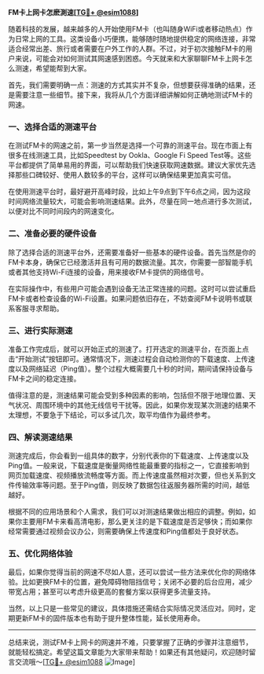 **FM卡上网卡怎麽測速[[TG💪+ @esim1088](https://t.me/s/esim1088)]**

随着科技的发展，越来越多的人开始使用FM卡（也叫随身WiFi或者移动热点）作为日常上网的工具。这类设备小巧便携，能够随时随地提供稳定的网络连接，非常适合经常出差、旅行或者需要在户外工作的人群。不过，对于初次接触FM卡的用户来说，可能会对如何测试其网速感到困惑。今天就来和大家聊聊FM卡上网卡怎么测速，希望能帮到大家。

首先，我们需要明确一点：测速的方式其实并不复杂，但想要获得准确的结果，还是需要注意一些细节。接下来，我将从几个方面详细讲解如何正确地测试FM卡的网速。

### 一、选择合适的测速平台

在测试FM卡的网速之前，第一步当然是选择一个可靠的测速平台。现在市面上有很多在线测速工具，比如Speedtest by Ookla、Google Fi Speed Test等。这些平台都提供了简单易用的界面，可以帮助我们快速获取网速数据。建议大家优先选择那些口碑较好、使用人数较多的平台，这样可以确保结果更加真实可信。

在使用测速平台时，最好避开高峰时段，比如上午9点到下午6点之间，因为这段时间网络流量较大，可能会影响测速结果。此外，尽量在同一地点进行多次测试，以便对比不同时间段内的网速变化。

### 二、准备必要的硬件设备

除了选择合适的测速平台外，还需要准备好一些基本的硬件设备。首先当然是你的FM卡本身，确保它已经激活并且有可用的数据流量。其次，你需要一部智能手机或者其他支持Wi-Fi连接的设备，用来接收FM卡提供的网络信号。

在实际操作中，有些用户可能会遇到设备无法正常连接的问题。这时可以尝试重启FM卡或者检查设备的Wi-Fi设置。如果问题依旧存在，不妨查阅FM卡说明书或联系客服寻求帮助。

### 三、进行实际测速

准备工作完成后，就可以开始正式的测速了。打开选定的测速平台，在页面上点击“开始测试”按钮即可。通常情况下，测速过程会自动检测你的下载速度、上传速度以及网络延迟（Ping值）。整个过程大概需要几十秒的时间，期间请保持设备与FM卡之间的稳定连接。

值得注意的是，测速结果可能会受到多种因素的影响，包括但不限于地理位置、天气状况、周围环境中的其他无线信号干扰等。因此，如果你发现某次测速的结果不太理想，不要急于下结论，可以多试几次，取平均值作为最终参考。

### 四、解读测速结果

测速完成后，你会看到一组具体的数字，分别代表你的下载速度、上传速度以及Ping值。一般来说，下载速度是衡量网络性能最重要的指标之一，它直接影响到网页加载速度、视频播放流畅度等方面。而上传速度虽然相对次要，但也关系到文件传输效率等问题。至于Ping值，则反映了数据包往返服务器所需的时间，越低越好。

根据不同的应用场景和个人需求，我们可以对测速结果做出相应的调整。例如，如果你主要用FM卡来看高清电影，那么更关注的是下载速度是否足够快；而如果你经常需要通过视频会议办公，则需要确保上传速度和Ping值都处于良好状态。

### 五、优化网络体验

最后，如果你觉得当前的网速不尽如人意，还可以尝试一些方法来优化你的网络体验。比如更换FM卡的位置，避免障碍物阻挡信号；关闭不必要的后台应用，减少带宽占用；甚至可以考虑升级更高的套餐方案以获得更多流量支持。

当然，以上只是一些常见的建议，具体措施还需结合实际情况灵活应对。同时，定期更新FM卡的固件版本也有助于提升整体性能，延长使用寿命。

---

总结来说，测试FM卡上网卡的网速并不难，只要掌握了正确的步骤并注意细节，就能轻松搞定。希望这篇文章能为大家带来帮助！如果还有其他疑问，欢迎随时留言交流哦～[[TG💪+ @esim1088](https://t.me/s/esim1088) ![Image](https://i.postimg.cc/4NQfJmqS/Snipaste-2025-05-13-00-14-12.png)]